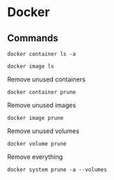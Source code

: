 # Docker

## Commands

```shell
docker container ls -a
```

```shell
docker image ls
```

Remove unused containers
```shell
docker container prune
```

Remove unused images
```shell
docker image prune
```

Remove unused volumes
```shell
docker volume prune
```

Remove everything
```shell
docker system prune -a --volumes
```

